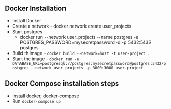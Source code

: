 ## Docker Installation
- Install Docker
- Create a network - docker network create user_projects
- Start postgres
    - docker run --network user_projects --name postgres -e POSTGRES_PASSWORD=mysecretpassword -d -p 5432:5432 postgres
- Build th image - `docker build --network=host -t user-project .`
- Start the image - `docker run -e DATABASE_URL=postgresql://postgres:mysecretpassword@postgres:5432/postgres --network user_projects -p 3000:3000 user-project`

## Docker Compose installation steps
- Install docker, docker-compose
- Run `docker-compose up`